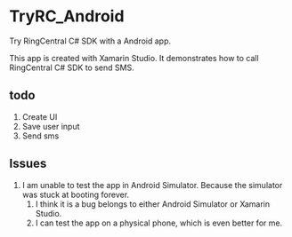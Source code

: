 # TryRC_Android

Try RingCentral C# SDK with a Android app.

This app is created with Xamarin Studio. It demonstrates how to call RingCentral C# SDK to send SMS.


## todo

1. Create UI
1. Save user input
1. Send sms


## Issues

1. I am unable to test the app in Android Simulator. Because the simulator was stuck at booting forever.
	1. I think it is a bug belongs to either Android Simulator or Xamarin Studio.
	1. I can test the app on a physical phone, which is even better for me.
